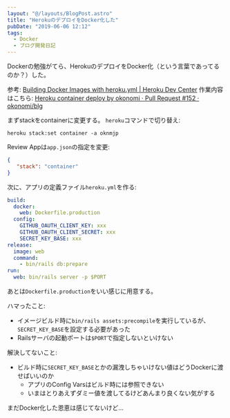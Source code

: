 ```yaml
---
layout: "@/layouts/BlogPost.astro"
title: "HerokuのデプロイをDocker化した"
pubDate: "2019-06-06 12:12"
tags:
  - Docker
  - ブログ開発日記
---
```

Dockerの勉強がてら、HerokuのデプロイをDocker化（という言葉であってるのか？）した。

参考: [Building Docker Images with heroku.yml | Heroku Dev Center](https://devcenter.heroku.com/articles/build-docker-images-heroku-yml#release-configuring-release-phase)
作業内容はこちら: [Heroku container deploy by okonomi · Pull Request #152 · okonomi/blg](https://github.com/okonomi/blg/pull/152)

まずstackをcontainerに変更する。
`heroku`コマンドで切り替え:

```
heroku stack:set container -a oknmjp
```

Review Appは`app.json`の指定を変更:

```json
{
   "stack": "container"
}
```

次に、アプリの定義ファイル`heroku.yml`を作る:

```yaml
build:
  docker:
    web: Dockerfile.production
  config:
    GITHUB_OAUTH_CLIENT_KEY: xxx
    GITHUB_OAUTH_CLIENT_SECRET: xxx
    SECRET_KEY_BASE: xxx
release:
  image: web
  command:
    - bin/rails db:prepare
run:
  web: bin/rails server -p $PORT
```

あとは`Dockerfile.production`をいい感じに用意する。

ハマったこと:

- イメージビルド時に`bin/rails assets:precompile`を実行しているが、`SECRET_KEY_BASE`を設定する必要があった
- Railsサーバの起動ポートは`$PORT`で指定しないといけない

解決してないこと:

- ビルド時に`SECRET_KEY_BASE`とかの漏洩しちゃいけない値はどうDockerに渡せばいいのか
  - アプリのConfig Varsはビルド時には参照できない
  - いまはとりあえずダミー値を渡してるけどあんまり良くない気がする

まだDocker化した恩恵は感じてないけど…
